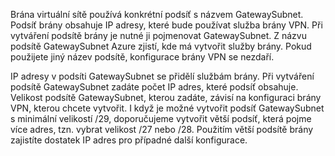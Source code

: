 Brána virtuální sítě používá konkrétní podsíť s názvem GatewaySubnet. Podsíť brány obsahuje IP adresy, které bude používat služba brány VPN. Při vytváření podsítě brány je nutné ji pojmenovat GatewaySubnet.  Z názvu podsítě GatewaySubnet Azure zjistí, kde má vytvořit služby brány. Pokud použijete jiný název podsítě, konfigurace brány VPN se nezdaří.

IP adresy v podsíti GatewaySubnet se přidělí službám brány. Při vytváření podsítě GatewaySubnet zadáte počet IP adres, které podsíť obsahuje. Velikost podsítě GatewaySubnet, kterou zadáte, závisí na konfiguraci brány VPN, kterou chcete vytvořit. I když je možné vytvořit podsíť GatewaySubnet s minimální velikostí /29, doporučujeme vytvořit větší podsíť, která pojme více adres, tzn. vybrat velikost /27 nebo /28. Použitím větší podsítě brány zajistíte dostatek IP adres pro případné další konfigurace.